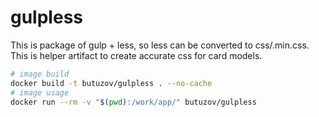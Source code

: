 # gulpless

This is package of gulp + less, so less can be converted to css/.min.css. This is helper artifact to create accurate css for card models.

```bash
# image build
docker build -t butuzov/gulpless . --no-cache
# image usage
docker run --rm -v "$(pwd):/work/app/" butuzov/gulpless
```
